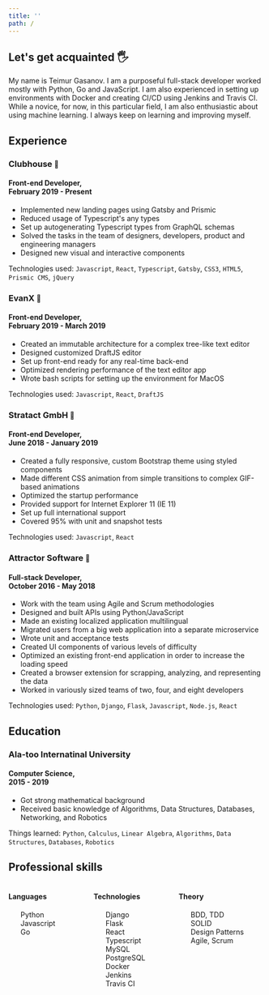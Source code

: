 ```yaml
---
title: ''
path: /
---
```

## Let's get acquainted 🖐

My name is Teimur Gasanov. I am a purposeful full-stack developer worked mostly with Python, Go and JavaScript. I am also experienced in setting up environments with Docker and creating CI/CD using Jenkins and Travis CI. While a novice, for now, in this particular field, I am also enthusiastic about using machine learning. I always keep on learning and improving myself.

## Experience

### Clubhouse <a href="https://clubhouse.io" target="_blank" rel="noopener noreferrer" style="text-decoration:none;"><small>🔗</small></a>

#### Front-end Developer,<br/>February 2019 - Present

* Implemented new landing pages using Gatsby and Prismic
* Reduced usage of Typescript's any types
* Set up autogenerating Typescript types from GraphQL schemas
* Solved the tasks in the team of designers, developers, product and engineering managers
* Designed new visual and interactive components

Technologies used: `Javascript`, `React`, `Typescript`, `Gatsby`, `CSS3`, `HTML5`, `Prismic CMS`, `jQuery`

### EvanX <a href="https://www.linkedin.com/company/evanx/" target="_blank" rel="noopener noreferrer" style="text-decoration:none;"><small>🔗</small></a>

#### Front-end Developer,<br/>February 2019 - March 2019

* Created an immutable architecture for a complex tree-like text editor
* Designed customized DraftJS editor
* Set up front-end ready for any real-time back-end
* Optimized rendering performance of the text editor app
* Wrote bash scripts for setting up the environment for MacOS

Technologies used: `Javascript`, `React`, `DraftJS`

### Stratact GmbH <a href="https://www.linkedin.com/company/stratact/" target="_blank" rel="noopener noreferrer" style="text-decoration:none;"><small>🔗</small></a>

#### Front-end Developer,<br/>June 2018 - January 2019

* Created a fully responsive, custom Bootstrap theme using styled components
* Made different CSS animation from simple transitions to complex GIF-based animations
* Optimized the startup performance
* Provided support for Internet Explorer 11 (IE 11)
* Set up full international support
* Covered 95% with unit and snapshot tests

Technologies used: `Javascript`, `React`

### Attractor Software <a href="https://www.attractor-software.com/" target="_blank" rel="noopener noreferrer" style="text-decoration:none;"><small>🔗</small></a>

#### Full-stack Developer,<br/>October 2016 - May 2018

* Work with the team using Agile and Scrum methodologies
* Designed and built APIs using Python/JavaScript
* Made an existing localized application multilingual
* Migrated users from a big web application into a separate microservice
* Wrote unit and acceptance tests
* Created UI components of various levels of difficulty
* Optimized an existing front-end application in order to increase the loading speed
* Created a browser extension for scrapping, analyzing, and representing the data
* Worked in variously sized teams of two, four, and eight developers

Technologies used: `Python`, `Django`, `Flask`, `Javascript`, `Node.js`, `React`

## Education

### Ala-too Internatinal University

#### Computer Science,<br/>2015 - 2019

* Got strong mathematical background
* Received basic knowledge of Algorithms, Data Structures, Databases, Networking, and Robotics

Things learned: `Python`, `Calculus`, `Linear Algebra`, `Algorithms`, `Data Structures`, `Databases`, `Robotics`

## Professional skills

<div style="overflow:hidden;">
    <div style="display: inline-block; width: 33.3333%; float: left;">
        <h4>Languages</h4>
        <ul style="list-style-type:none; margin-left: 0;">
            <li>Python</li>
            <li>Javascript</li>
            <li>Go</li>
        </ul>
    </div>
    <div style="display: inline-block; width: 33.3333%; float: left;">
        <h4>Technologies</h4>
        <ul style="list-style-type:none; margin-left: 0;">
            <li>Django</li>
            <li>Flask</li>
            <li>React</li>
            <li>Typescript</li>
            <li>MySQL</li>
            <li>PostgreSQL</li>
            <li>Docker</li>
            <li>Jenkins</li>
            <li>Travis CI</li>
        </ul>
    </div>
    <div style="display: inline-block; width: 33.3333%; float: left;">
        <h4>Theory</h4>
        <ul style="list-style-type:none; margin-left: 0;">
            <li>BDD, TDD</li>
            <li>SOLID</li>
            <li>Design Patterns</li>
            <li>Agile, Scrum</li>
        </ul>
    </div>
</div>
